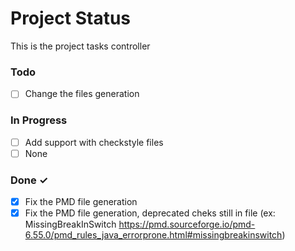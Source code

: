 # Project Status

This is the project tasks controller

### Todo

- [ ] Change the files generation

### In Progress

- [ ] Add support with checkstyle files
- [ ] None

### Done ✓

- [x] Fix the PMD file generation
- [x] Fix the PMD file generation, deprecated cheks still in file (ex: MissingBreakInSwitch https://pmd.sourceforge.io/pmd-6.55.0/pmd_rules_java_errorprone.html#missingbreakinswitch)